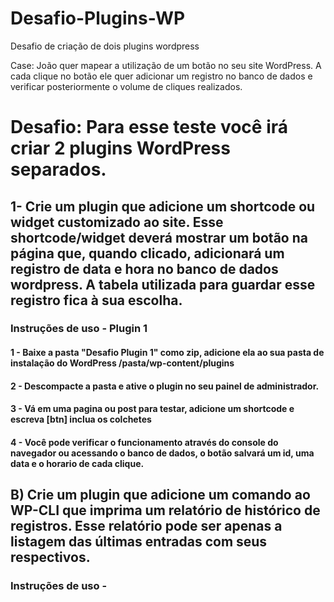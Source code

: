 # Desafio-Plugins-WP
Desafio de criação de dois plugins wordpress

Case: João quer mapear a utilização de um botão no seu site WordPress. A cada clique no botão ele quer adicionar um registro no banco de dados e verificar posteriormente o volume de cliques realizados.

# Desafio: Para esse teste você irá criar 2 plugins WordPress separados.

## 1- Crie um plugin que adicione um shortcode ou widget customizado ao site. Esse shortcode/widget deverá mostrar um botão na página que, quando clicado, adicionará um registro de data e hora no banco de dados wordpress. A tabela utilizada para guardar esse registro fica à sua escolha.

### Instruções  de uso - Plugin 1  
  #### 1 - Baixe a pasta "Desafio Plugin 1" como zip, adicione ela ao sua pasta de instalação do WordPress /pasta/wp-content/plugins 
  #### 2 - Descompacte a pasta e ative o plugin no seu painel de administrador.
  #### 3 - Vá em uma pagina ou post para testar, adicione um shortcode e escreva [btn] inclua os colchetes 
  #### 4 - Você pode verificar o funcionamento através do console do navegador ou acessando o banco de dados, o botão salvará um id, uma data e o horario de cada clique.

## B) Crie um plugin que adicione um comando ao WP-CLI que imprima um relatório de histórico de registros. Esse relatório pode ser apenas a listagem das últimas entradas com seus respectivos.

### Instruções  de uso -
